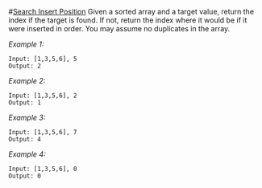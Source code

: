 #[Search Insert Position]()
Given a sorted array and a target value, return the index if the target is found. If not, return the index where it would be if it were inserted in order.
You may assume no duplicates in the array.

*Example 1:*
```
Input: [1,3,5,6], 5
Output: 2
```
*Example 2:*
```
Input: [1,3,5,6], 2
Output: 1
```
*Example 3:*
```
Input: [1,3,5,6], 7
Output: 4
```
*Example 4:*
```
Input: [1,3,5,6], 0
Output: 0
```